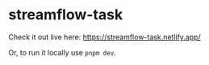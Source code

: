 # streamflow-task

Check it out live here: https://streamflow-task.netlify.app/

Or, to run it locally use `pnpm dev`.
